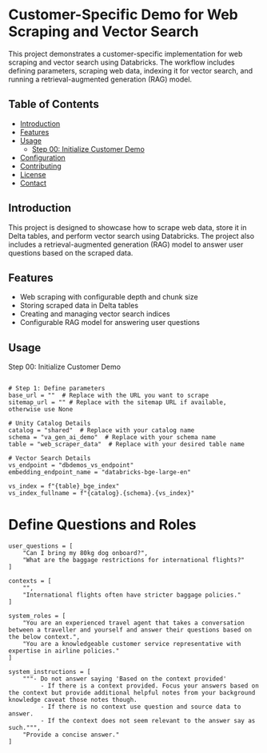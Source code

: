 # Customer-Specific Demo for Web Scraping and Vector Search

This project demonstrates a customer-specific implementation for web scraping and vector search using Databricks. The workflow includes defining parameters, scraping web data, indexing it for vector search, and running a retrieval-augmented generation (RAG) model.

## Table of Contents

- [Introduction](#introduction)
- [Features](#features)
- [Usage](#usage)
  - [Step 00: Initialize Customer Demo](#step-00-initialize-customer-demo)
- [Configuration](#configuration)
- [Contributing](#contributing)
- [License](#license)
- [Contact](#contact)

## Introduction

This project is designed to showcase how to scrape web data, store it in Delta tables, and perform vector search using Databricks. The project also includes a retrieval-augmented generation (RAG) model to answer user questions based on the scraped data.

## Features

- Web scraping with configurable depth and chunk size
- Storing scraped data in Delta tables
- Creating and managing vector search indices
- Configurable RAG model for answering user questions

## Usage
Step 00: Initialize Customer Demo
```# Initialize for Specific Customer Demo

# Step 1: Define parameters
base_url = ""  # Replace with the URL you want to scrape
sitemap_url = "" # Replace with the sitemap URL if available, otherwise use None

# Unity Catalog Details
catalog = "shared"  # Replace with your catalog name
schema = "va_gen_ai_demo"  # Replace with your schema name
table = "web_scraper_data"  # Replace with your desired table name

# Vector Search Details
vs_endpoint = "dbdemos_vs_endpoint"
embedding_endpoint_name = "databricks-bge-large-en"

vs_index = f"{table}_bge_index"
vs_index_fullname = f"{catalog}.{schema}.{vs_index}"
```

# Define Questions and Roles
```
user_questions = [
    "Can I bring my 80kg dog onboard?",
    "What are the baggage restrictions for international flights?"
]

contexts = [
    "",
    "International flights often have stricter baggage policies."
]

system_roles = [
    "You are an experienced travel agent that takes a conversation between a traveller and yourself and answer their questions based on the below context.",
    "You are a knowledgeable customer service representative with expertise in airline policies."
]

system_instructions = [
    """- Do not answer saying 'Based on the context provided'
         - If there is a context provided. Focus your answers based on the context but provide additional helpful notes from your background knowledge caveat those notes though.
         - If there is no context use question and source data to answer.
         - If the context does not seem relevant to the answer say as such.""",
    "Provide a concise answer."
]
```
